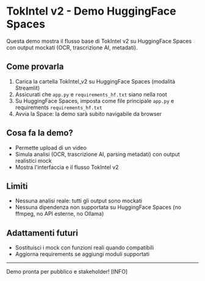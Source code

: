 # TokIntel v2 - Demo HuggingFace Spaces

Questa demo mostra il flusso base di TokIntel v2 su HuggingFace Spaces con output mockati (OCR, trascrizione AI, metadati).

## Come provarla

1. Carica la cartella TokIntel_v2 su HuggingFace Spaces (modalità Streamlit)
2. Assicurati che `app.py` e `requirements_hf.txt` siano nella root
3. Su HuggingFace Spaces, imposta come file principale `app.py` e requirements `requirements_hf.txt`
4. Avvia la Space: la demo sarà subito navigabile da browser

## Cosa fa la demo?
- Permette upload di un video
- Simula analisi (OCR, trascrizione AI, parsing metadati) con output realistici mock
- Mostra l'interfaccia e il flusso TokIntel v2

## Limiti
- Nessuna analisi reale: tutti gli output sono mockati
- Nessuna dipendenza non supportata su HuggingFace Spaces (no ffmpeg, no API esterne, no Ollama)

## Adattamenti futuri
- Sostituisci i mock con funzioni reali quando compatibili
- Aggiorna requirements se aggiungi moduli supportati

---
Demo pronta per pubblico e stakeholder! [INFO] 